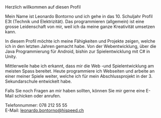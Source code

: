 Herzlich willkommen auf diesen Profil

Mein Name ist Leonardo Bontorno und ich gehe in das 10. Schuljahr Profil E3t (Technik und Elektrizität).
Das programmieren (allgemein) ist eine grosse Leidenschaft von mir, weil ich da meine ganze Kreativität umsetzen kann.

In diesem Profil möchte ich meine Fähigkeiten und Projekte zeigen, welche ich in den letzten Jahren gemacht habe.
Von der Webentwicklung, über die Java Programmierung für Android, bishin zur Spielentwicklung mit C# in Unity.

Mittlerweile habe ich erkannt, dass mir die Web -und Spielentwicklung am meisten Spass bereitet.
Heute programmiere ich Webseiten und arbeite an einer meiner Spiele weiter, welche ich für mein Abschlussprojekt in der 3. Sekundarschule entwickelt habe.

Falls Sie noch Fragen an mir haben sollten, können Sie mir gerne eine E-Mail schicken oder anrufen.

Telefonnummer: 078 212 55 55<br>
E-Mail: leonardo.bontorno@hispeed.ch
